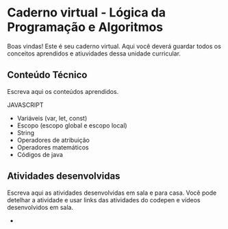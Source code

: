 # Caderno virtual - Lógica da Programação e Algoritmos
Boas vindas! Este é seu caderno virtual. Aqui você deverá guardar todos os conceitos aprendidos e atiuvidades dessa unidade curricular. 

## Conteúdo Técnico
Escreva aqui os conteúdos aprendidos.

JAVASCRIPT
- Variáveis (var, let, const)
- Escopo (escopo global e escopo local)
- String
- Operadores de atribuição
- Operadores matemáticos
- Códigos de java


## Atividades desenvolvidas
Escreva aqui as atividades desenvolvidas em sala e para casa. Você pode detelhar a atividade e usar links das atividades do codepen e vídeos desenvolvidos em sala. 

- 
